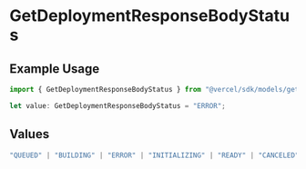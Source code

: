# GetDeploymentResponseBodyStatus

## Example Usage

```typescript
import { GetDeploymentResponseBodyStatus } from "@vercel/sdk/models/getdeploymentop.js";

let value: GetDeploymentResponseBodyStatus = "ERROR";
```

## Values

```typescript
"QUEUED" | "BUILDING" | "ERROR" | "INITIALIZING" | "READY" | "CANCELED"
```